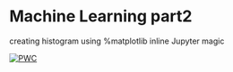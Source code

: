 # Machine Learning part2 
 creating histogram using %matplotlib inline Jupyter magic
 
 
 
 [![PWC](https://img.shields.io/endpoint.svg?url=https://paperswithcode.com/badge/multimodal-conditional-image-synthesis-with/image-to-image-translation-on-coco-stuff)](https://paperswithcode.com/sota/image-to-image-translation-on-coco-stuff?p=multimodal-conditional-image-synthesis-with)

